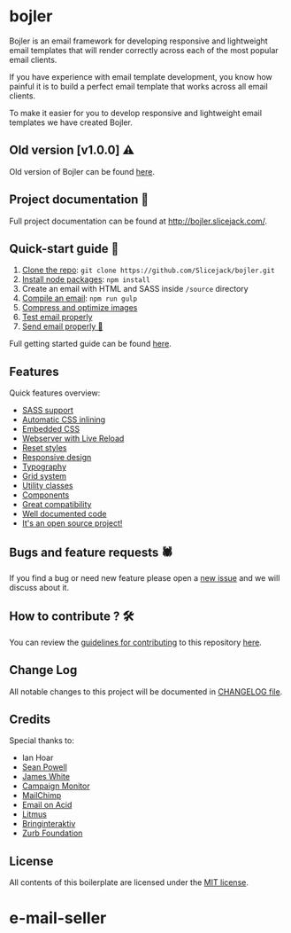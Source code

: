 # bojler
Bojler is an email framework for developing responsive and lightweight email templates that will render correctly across each of the most popular email clients.

If you have experience with email template development, you know how painful it is to build a perfect email template that works across all email clients.

To make it easier for you to develop responsive and lightweight email templates we have created Bojler.

## Old version [v1.0.0] ⚠️
Old version of Bojler can be found [here](https://github.com/Slicejack/bojler/tree/v1).

## Project documentation 📖
Full project documentation can be found at http://bojler.slicejack.com/.

## Quick-start guide 🚀
1. [Clone the repo](http://bojler.slicejack.com/getting-started/#clone-the-repo): `git clone https://github.com/Slicejack/bojler.git`
2. [Install node packages](http://bojler.slicejack.com/getting-started/#install-node-packages): `npm install`
3. Create an email with HTML and SASS inside `/source` directory
4. [Compile an email](http://bojler.slicejack.com/getting-started/#run-the-bojler-): `npm run gulp`
5. [Compress and optimize images](http://bojler.slicejack.com/getting-started/#compress-and-optimize-your-images)
6. [Test email properly](http://bojler.slicejack.com/getting-started/#test-your-email-properly)
7. [Send email properly 🎉](http://bojler.slicejack.com/getting-started/#send-your-email-properly)

Full getting started guide can be found [here](http://bojler.slicejack.com/getting-started/).

## Features
Quick features overview:
- [SASS support](http://bojler.slicejack.com/getting-started/#sass-support-)
- [Automatic CSS inlining](http://bojler.slicejack.com/getting-started/#automatic-css-inlining)
- [Embedded CSS](http://bojler.slicejack.com/getting-started/#embedded-css)
- [Webserver with Live Reload](http://bojler.slicejack.com/getting-started/#webserver-with-live-reload)
- [Reset styles](http://bojler.slicejack.com/getting-started/#reset-styles)
- [Responsive design](http://bojler.slicejack.com/getting-started/#responsive)
- [Typography](http://bojler.slicejack.com/typography/)
- [Grid system](http://bojler.slicejack.com/grid-system/)
- [Utility classes](http://bojler.slicejack.com/utility-classes/)
- [Components](http://bojler.slicejack.com/components/)
- [Great compatibility](http://bojler.slicejack.com/getting-started/#compatibility)
- [Well documented code](http://bojler.slicejack.com)
- [It's an open source project!](https://github.com/Slicejack/bojler)

## Bugs and feature requests 🕷️
If you find a bug or need new feature please open a [new issue](https://github.com/Slicejack/bojler/issues) and we will discuss about it.

## How to contribute ? 🛠️
You can review the [guidelines for contributing](https://github.com/Slicejack/bojler/blob/master/CONTRIBUTING.md) to this repository [here](https://github.com/Slicejack/bojler/blob/master/CONTRIBUTING.md).

## Change Log
All notable changes to this project will be documented in [CHANGELOG file](https://github.com/Slicejack/bojler/blob/master/CHANGELOG.md).

## Credits
Special thanks to:
- Ian Hoar
- [Sean Powell](https://github.com/seanpowell/Email-Boilerplate)
- [James White](https://blog.jmwhite.co.uk)
- [Campaign Monitor](https://www.campaignmonitor.com/)
- [MailChimp](http://www.mailchimp.com/)
- [Email on Acid](http://www.emailology.org/#1)
- [Litmus](http://litmus.com)
- [Bringinteraktiv](http://removebluelinks.com)
- [Zurb Foundation](http://foundation.zurb.com/emails.html)

## License
All contents of this boilerplate are licensed under the [MIT license](https://github.com/Slicejack/bojler/blob/master/LICENSE).
# e-mail-seller
